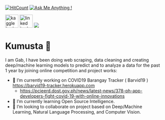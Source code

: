 


[![HitCount](http://hits.dwyl.com/gabbygab1233/gabbygab1233.svg)](http://hits.dwyl.com/gabbygab1233/gabbygab1233) [![Ask Me Anything !](https://img.shields.io/badge/Ask%20me-anything-1abc9c.svg)](https://github.com/gabbygab1233/)  

<a href="https://www.kaggle.com/gabbygab/"><img src="https://img.shields.io/badge/Kaggle-blue?style=flat-square&logo=Kaggle&logoColor=white" alt="kaggle badge" style="width:42px;height:42px;"></a> <a href="https://www.linkedin.com/in/gabriel-joshua-miguel/"><img src="https://img.shields.io/badge/LinkedIn-blue?style=flat-square&logo=Linkedin&logoColor=white" alt="linked badge" style="width:42px;height:42px;"></a>  <img src="https://img.shields.io/badge/-gabbygabmiguel@gmail.com-c14438?style=flat-square&logo=Gmail&logoColor=white&link=mailto:gabbygabmiguel@gmail.com">
# Kumusta 👋
I am Gab, I have been doing web scraping, data cleaning and creating deep/machine learning models to predict and to analyze a data for the past 1 year by joining online competition and project works:

- 🔭 I’m currently working on COVID19 Barangay Tracker ( Barvid19 ) https://barvid19-tracker.herokuapp.com
     - https://pcieerd.dost.gov.ph/news/latest-news/378-ph-app-developers-fight-covid-19-with-online-innovations
- 🌱 I’m currently learning Open Source Intelligence.
- 👯 I’m looking to collaborate on project based on Deep/Machine Learning, Natural Language Processing, and Computer Vision.



